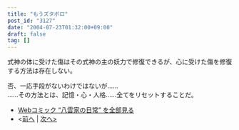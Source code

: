 ```yaml
---
title: "もうズタボロ"
post_id: "3127"
date: "2004-07-23T01:32:00+09:00"
draft: false
tag: []
---
```


式神の体に受けた傷はその式神の主の妖力で修復できるが、心に受けた傷を修復する方法は存在しない。

否、一応手段がないわけではないが……  
……その方法とは、記憶・心・人格……全てをリセットすることだ。

* [Webコミック “八雲家の日常” を全部見る](/tag/yakumo-family?order=ASC)
* <[前へ](/3126) | [次へ>](/3128)
